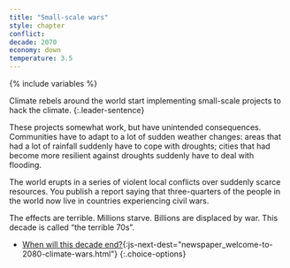 ```yaml
---
title: "Small-scale wars"
style: chapter
conflict: 
decade: 2070
economy: down
temperature: 3.5
---
```


{% include variables %}


Climate rebels around the world start implementing small-scale projects to hack the climate. 
{:.leader-sentence}

These projects somewhat work, but have unintended consequences. Communities have to adapt to a lot of sudden weather changes: areas that had a lot of rainfall suddenly have to cope with droughts; cities that had become more resilient against droughts suddenly have to deal with flooding.

The world erupts in a series of violent local conflicts over suddenly scarce resources. You publish a report saying that three-quarters of the people in the world now live in countries experiencing civil wars.

The effects are terrible. Millions starve. Billions are displaced by war. This decade is called “the terrible 70s”.

- [When will this decade end?](part-page_2080.html){:js-next-dest="newspaper_welcome-to-2080-climate-wars.html"}
{:.choice-options}
